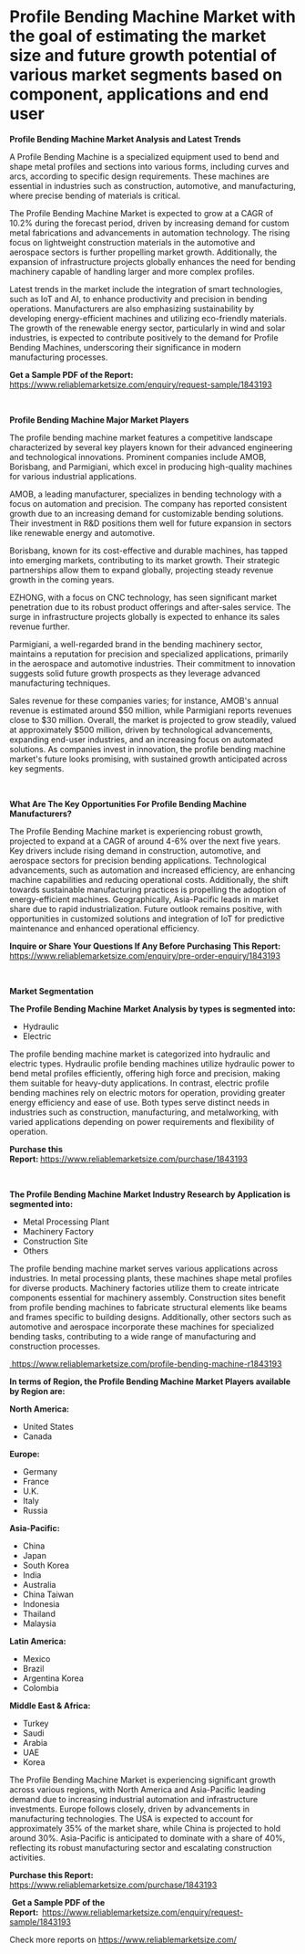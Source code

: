 <p><h1>Profile Bending Machine Market with the goal of estimating the market size and future growth potential of various market segments based on component, applications and end user</h1></p><p><strong>Profile Bending Machine Market Analysis and Latest Trends</strong></p>
<p><p>A Profile Bending Machine is a specialized equipment used to bend and shape metal profiles and sections into various forms, including curves and arcs, according to specific design requirements. These machines are essential in industries such as construction, automotive, and manufacturing, where precise bending of materials is critical. </p><p>The Profile Bending Machine Market is expected to grow at a CAGR of 10.2% during the forecast period, driven by increasing demand for custom metal fabrications and advancements in automation technology. The rising focus on lightweight construction materials in the automotive and aerospace sectors is further propelling market growth. Additionally, the expansion of infrastructure projects globally enhances the need for bending machinery capable of handling larger and more complex profiles.</p><p>Latest trends in the market include the integration of smart technologies, such as IoT and AI, to enhance productivity and precision in bending operations. Manufacturers are also emphasizing sustainability by developing energy-efficient machines and utilizing eco-friendly materials. The growth of the renewable energy sector, particularly in wind and solar industries, is expected to contribute positively to the demand for Profile Bending Machines, underscoring their significance in modern manufacturing processes.</p></p>
<p><strong>Get a Sample PDF of the Report:&nbsp;</strong> <a href="https://www.reliablemarketsize.com/enquiry/request-sample/1843193?utm_campaign=2034&utm_medium=2&utm_source=Github&utm_content=ia&utm_term=22022025&utm_id=profile-bending-machine">https://www.reliablemarketsize.com/enquiry/request-sample/1843193</a></p>
<p>&nbsp;</p>
<p><strong>Profile Bending Machine Major Market Players</strong></p>
<p><p>The profile bending machine market features a competitive landscape characterized by several key players known for their advanced engineering and technological innovations. Prominent companies include AMOB, Borisbang, and Parmigiani, which excel in producing high-quality machines for various industrial applications.</p><p>AMOB, a leading manufacturer, specializes in bending technology with a focus on automation and precision. The company has reported consistent growth due to an increasing demand for customizable bending solutions. Their investment in R&D positions them well for future expansion in sectors like renewable energy and automotive.</p><p>Borisbang, known for its cost-effective and durable machines, has tapped into emerging markets, contributing to its market growth. Their strategic partnerships allow them to expand globally, projecting steady revenue growth in the coming years.</p><p>EZHONG, with a focus on CNC technology, has seen significant market penetration due to its robust product offerings and after-sales service. The surge in infrastructure projects globally is expected to enhance its sales revenue further.</p><p>Parmigiani, a well-regarded brand in the bending machinery sector, maintains a reputation for precision and specialized applications, primarily in the aerospace and automotive industries. Their commitment to innovation suggests solid future growth prospects as they leverage advanced manufacturing techniques.</p><p>Sales revenue for these companies varies; for instance, AMOB's annual revenue is estimated around $50 million, while Parmigiani reports revenues close to $30 million. Overall, the market is projected to grow steadily, valued at approximately $500 million, driven by technological advancements, expanding end-user industries, and an increasing focus on automated solutions. As companies invest in innovation, the profile bending machine market's future looks promising, with sustained growth anticipated across key segments.</p></p>
<p>&nbsp;</p>
<p><strong>What Are The Key Opportunities For Profile Bending Machine Manufacturers?</strong></p>
<p><p>The Profile Bending Machine market is experiencing robust growth, projected to expand at a CAGR of around 4-6% over the next five years. Key drivers include rising demand in construction, automotive, and aerospace sectors for precision bending applications. Technological advancements, such as automation and increased efficiency, are enhancing machine capabilities and reducing operational costs. Additionally, the shift towards sustainable manufacturing practices is propelling the adoption of energy-efficient machines. Geographically, Asia-Pacific leads in market share due to rapid industrialization. Future outlook remains positive, with opportunities in customized solutions and integration of IoT for predictive maintenance and enhanced operational efficiency.</p></p>
<p><strong>Inquire or Share Your Questions If Any Before Purchasing This Report:</strong> <a href="https://www.reliablemarketsize.com/enquiry/pre-order-enquiry/1843193?utm_campaign=2034&utm_medium=2&utm_source=Github&utm_content=ia&utm_term=22022025&utm_id=profile-bending-machine">https://www.reliablemarketsize.com/enquiry/pre-order-enquiry/1843193</a></p>
<p>&nbsp;</p>
<p><strong>Market Segmentation</strong></p>
<p><strong>The Profile Bending Machine Market Analysis by types is segmented into:</strong></p>
<p><ul><li>Hydraulic</li><li>Electric</li></ul></p>
<p><p>The profile bending machine market is categorized into hydraulic and electric types. Hydraulic profile bending machines utilize hydraulic power to bend metal profiles efficiently, offering high force and precision, making them suitable for heavy-duty applications. In contrast, electric profile bending machines rely on electric motors for operation, providing greater energy efficiency and ease of use. Both types serve distinct needs in industries such as construction, manufacturing, and metalworking, with varied applications depending on power requirements and flexibility of operation.</p></p>
<p><strong>Purchase this Report:&nbsp;</strong><a href="https://www.reliablemarketsize.com/purchase/1843193?utm_campaign=2034&utm_medium=2&utm_source=Github&utm_content=ia&utm_term=22022025&utm_id=profile-bending-machine">https://www.reliablemarketsize.com/purchase/1843193</a></p>
<p>&nbsp;</p>
<p><strong>The Profile Bending Machine Market Industry Research by Application is segmented into:</strong></p>
<p><ul><li>Metal Processing Plant</li><li>Machinery Factory</li><li>Construction Site</li><li>Others</li></ul></p>
<p><p>The profile bending machine market serves various applications across industries. In metal processing plants, these machines shape metal profiles for diverse products. Machinery factories utilize them to create intricate components essential for machinery assembly. Construction sites benefit from profile bending machines to fabricate structural elements like beams and frames specific to building designs. Additionally, other sectors such as automotive and aerospace incorporate these machines for specialized bending tasks, contributing to a wide range of manufacturing and construction processes.</p></p>
<p><a href="https://www.reliablemarketsize.com/profile-bending-machine-r1843193?utm_campaign=2034&utm_medium=2&utm_source=Github&utm_content=ia&utm_term=22022025&utm_id=profile-bending-machine">&nbsp;https://www.reliablemarketsize.com/profile-bending-machine-r1843193</a></p>
<p><strong>In terms of Region, the Profile Bending Machine Market Players available by Region are:</strong></p>
<p>
    <p> <strong> North America: </strong>
        <ul>
            <li>United States</li>
            <li>Canada</li>
        </ul>
        </p> 
    <p> <strong> Europe: </strong>
        <ul>
            <li>Germany</li>
            <li>France</li>
            <li>U.K.</li>
            <li>Italy</li>
            <li>Russia</li>
        </ul>
        </p> 
    <p> <strong> Asia-Pacific: </strong>
        <ul>
            <li>China</li>
            <li>Japan</li>
            <li>South Korea</li>
            <li>India</li>
            <li>Australia</li>
            <li>China Taiwan</li>
            <li>Indonesia</li>
            <li>Thailand</li>
            <li>Malaysia</li>
        </ul>
        </p> 
    <p> <strong> Latin America: </strong>
        <ul>
            <li>Mexico</li>
            <li>Brazil</li>
            <li>Argentina Korea</li>
            <li>Colombia</li>
        </ul>
        </p> 
    <p> <strong> Middle East & Africa: </strong>
        <ul>
            <li>Turkey</li>
            <li>Saudi</li>
            <li>Arabia</li>
            <li>UAE</li>
            <li>Korea</li>
        </ul>
    </p>
    </p>
<p><p>The Profile Bending Machine Market is experiencing significant growth across various regions, with North America and Asia-Pacific leading demand due to increasing industrial automation and infrastructure investments. Europe follows closely, driven by advancements in manufacturing technologies. The USA is expected to account for approximately 35% of the market share, while China is projected to hold around 30%. Asia-Pacific is anticipated to dominate with a share of 40%, reflecting its robust manufacturing sector and escalating construction activities.</p></p>
<p><strong>Purchase this Report: </strong><a href="https://www.reliablemarketsize.com/purchase/1843193?utm_campaign=2034&utm_medium=2&utm_source=Github&utm_content=ia&utm_term=22022025&utm_id=profile-bending-machine">https://www.reliablemarketsize.com/purchase/1843193</a></p>
<p>&nbsp;<strong>Get a Sample PDF of the Report:&nbsp;&nbsp;</strong><a href="https://www.reliablemarketsize.com/enquiry/request-sample/1843193?utm_campaign=2034&utm_medium=2&utm_source=Github&utm_content=ia&utm_term=22022025&utm_id=profile-bending-machine">https://www.reliablemarketsize.com/enquiry/request-sample/1843193</a></p>
<p><strong></strong></p>
<p>Check more reports on <a href="https://www.reliablemarketsize.com/?utm_campaign=2034&utm_medium=2&utm_source=Github&utm_content=ia&utm_term=22022025&utm_id=profile-bending-machine">https://www.reliablemarketsize.com/</a></p>